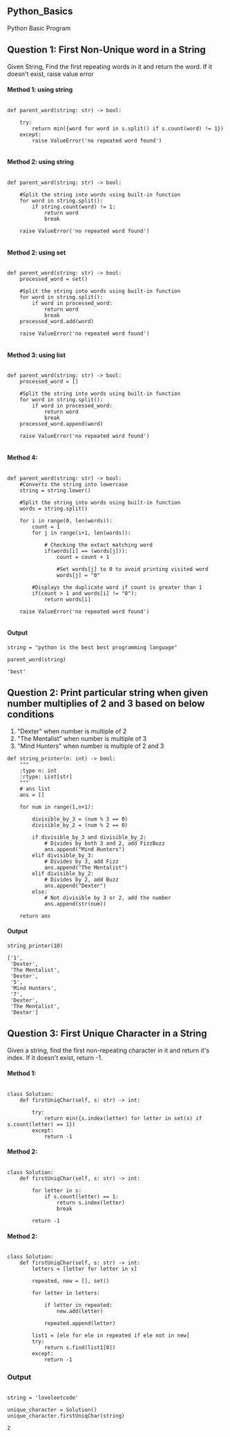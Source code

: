 ## Python_Basics
Python Basic Program

## Question 1: First Non-Unique word in a String
Given String, Find the first repeating words in it and return the word. If it doesn't exist, raise value error

#### Method 1: using string

```python3

def parent_word(string: str) -> bool:

    try:
        return min({word for word in s.split() if s.count(word) != 1})
    except:
        raise ValueError('no repeated word found')
    
```

#### Method 2: using string

```python3

def parent_word(string: str) -> bool:
    
    #Split the string into words using built-in function
    for word in string.split():
        if string.count(word) != 1:
            return word
            break
            
    raise ValueError('no repeated word found')
    
```

#### Method 2: using set

```python3

def parent_word(string: str) -> bool:
    processed_word = set()
    
    #Split the string into words using built-in function
    for word in string.split():
        if word in processed_word:
            return word
            break
    processed_word.add(word)
        
    raise ValueError('no repeated word found')
    
```

#### Method 3: using list

```python3

def parent_word(string: str) -> bool:
    processed_word = []
    
    #Split the string into words using built-in function  
    for word in string.split():
        if word in processed_word:
            return word
            break
    processed_word.append(word)
        
    raise ValueError('no repeated word found')
    
```

#### Method 4: 

```python3

def parent_word(string: str) -> bool:
    #Converts the string into lowercase  
    string = string.lower()
    
    #Split the string into words using built-in function
    words = string.split()
    
    for i in range(0, len(words)):
        count = 1
        for j in range(i+1, len(words)):
        
            # Checking the extact matching word
            if(words[i] == (words[j])):
                count = count + 1
                
                #Set words[j] to 0 to avoid printing visited word  
                words[j] = "0"
                
        #Displays the duplicate word if count is greater than 1  
        if(count > 1 and words[i] != "0"):  
            return words[i] 
        
    raise ValueError('no repeated word found')
    
```

#### Output

```shell
string = "python is the best best programming language"
 
parent_word(string)

'best'

```

## Question 2: Print particular string when given number multiplies of 2 and 3 based on below conditions 
1. "Dexter" when number is multiple of 2
2. "The Mentalist" when number is multiple of 3
3. "Mind Hunters" when number is multiple of 2 and 3
               
               
```python3
def string_printer(n: int) -> bool:
    """
    :type n: int
    :rtype: List[str]
    """
    # ans list
    ans = []

    for num in range(1,n+1):

        divisible_by_3 = (num % 3 == 0)
        divisible_by_2 = (num % 2 == 0)

        if divisible_by_3 and divisible_by_2:
            # Divides by both 3 and 2, add FizzBuzz
            ans.append("Mind Hunters")
        elif divisible_by_3:
            # Divides by 3, add Fizz
            ans.append("The Mentalist")
        elif divisible_by_2:
            # Divides by 2, add Buzz
            ans.append("Dexter")
        else:
            # Not divisible by 3 or 2, add the number
            ans.append(str(num))

    return ans
```

#### Output

```shell
string_printer(10)

['1',
 'Dexter',
 'The Mentalist',
 'Dexter',
 '5',
 'Mind Hunters',
 '7',
 'Dexter',
 'The Mentalist',
 'Dexter']

```

## Question 3: First Unique Character in a String
Given a string, find the first non-repeating character in it and return it's index. If it doesn't exist, return -1.

#### Method 1:

```python3

class Solution:
    def firstUniqChar(self, s: str) -> int:
    
        try:
            return min({s.index(letter) for letter in set(s) if s.count(letter) == 1})
        except:
            return -1

```

#### Method 2:

```python3

class Solution:
    def firstUniqChar(self, s: str) -> int:
    
        for letter in s:
            if s.count(letter) == 1:
                return s.index(letter)
                break

        return -1

```

#### Method 2:

```python3

class Solution:
    def firstUniqChar(self, s: str) -> int:
        letters = [letter for letter in s]

        repeated, new = [], set()

        for letter in letters:

            if letter in repeated:
                new.add(letter)

            repeated.append(letter)

        list1 = [ele for ele in repeated if ele not in new] 
        try:
            return s.find(list1[0])
        except:
            return -1

```

### Output

```shell

string = 'loveleetcode'

unique_character = Solution()
unique_character.firstUniqChar(string)

2

```
